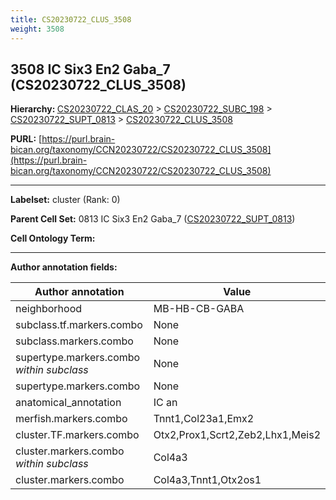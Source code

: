 ```yaml
---
title: CS20230722_CLUS_3508
weight: 3508
---
```

## 3508 IC Six3 En2 Gaba_7 (CS20230722_CLUS_3508)
<b>Hierarchy: </b>
[CS20230722_CLAS_20](../CS20230722_CLAS_20) >
[CS20230722_SUBC_198](../CS20230722_SUBC_198) >
[CS20230722_SUPT_0813](../CS20230722_SUPT_0813) >
[CS20230722_CLUS_3508](../CS20230722_CLUS_3508)

**PURL:** [https://purl.brain-bican.org/taxonomy/CCN20230722/CS20230722_CLUS_3508](https://purl.brain-bican.org/taxonomy/CCN20230722/CS20230722_CLUS_3508)

---


**Labelset:** cluster (Rank: 0)

**Parent Cell Set:** 0813 IC Six3 En2 Gaba_7 ([CS20230722_SUPT_0813](../CS20230722_SUPT_0813))



**Cell Ontology Term:** 

[MARKER GENES.]: #


---

[TRANSFERRED ANNOTATIONS.]: #


[AUTHOR ANNOTATION FIELDS.]: #


**Author annotation fields:**

| Author annotation | Value |
|-------------------|-------|
|neighborhood|MB-HB-CB-GABA|
|subclass.tf.markers.combo|None|
|subclass.markers.combo|None|
|supertype.markers.combo _within subclass_|None|
|supertype.markers.combo|None|
|anatomical_annotation|IC an|
|merfish.markers.combo|Tnnt1,Col23a1,Emx2|
|cluster.TF.markers.combo|Otx2,Prox1,Scrt2,Zeb2,Lhx1,Meis2|
|cluster.markers.combo _within subclass_|Col4a3|
|cluster.markers.combo|Col4a3,Tnnt1,Otx2os1|
